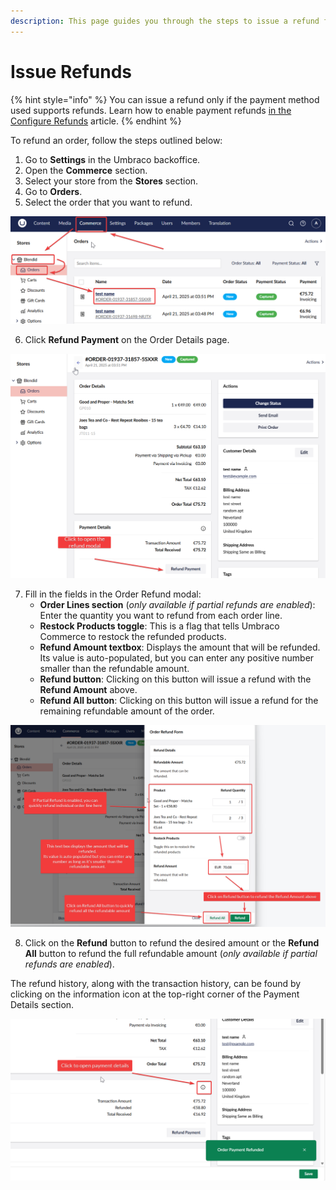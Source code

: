 ```yaml
---
description: This page guides you through the steps to issue a refund for a captured order using Umbraco Commerce.
---
```


# Issue Refunds

{% hint style="info" %}
You can issue a refund only if the payment method used supports refunds. Learn how to enable payment refunds [in the Configure Refunds](refund-configs.md) article.
{% endhint %}

To refund an order, follow the steps outlined below:

1. Go to **Settings** in the Umbraco backoffice.
2. Open the **Commerce** section.
3. Select your store from the **Stores** section.
4. Go to **Orders**.
5. Select the order that you want to refund.

![Select the order that you want to refund](../../media/order_list.png)

6. Click **Refund Payment** on the Order Details page.

![Refund Payment button](../../media/refund_payment_button.png)

7. Fill in the fields in the Order Refund modal:
    - **Order Lines section** (*only available if partial refunds are enabled*): Enter the quantity you want to refund from each order line.
    - **Restock Products toggle**: This is a flag that tells Umbraco Commerce to restock the refunded products.
    - **Refund Amount textbox**: Displays the amount that will be refunded. Its value is auto-populated, but you can enter any positive number smaller than the refundable amount.
    - **Refund button**: Clicking on this button will issue a refund with the **Refund Amount** above.
    - **Refund All button**: Clicking on this button will issue a refund for the remaining refundable amount of the order.

![Refund Modal](../../media/order_refund_modal.png)

8. Click on the **Refund** button to refund the desired amount or the **Refund All** button to refund the full refundable amount (*only available if partial refunds are enabled*).

The refund history, along with the transaction history, can be found by clicking on the information icon at the top-right corner of the Payment Details section.

![Payment Details button](../../media/payment_details_button.png)
